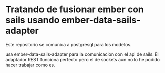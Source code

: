 # Tratando de fusionar ember con sails usando ember-data-sails-adapter
Este repositorio se comunica a postgresql para los modelos.

usa ember-data-sails-adapter para la comunicacion con el api de sails. 
El adaptador REST funciona perfecto pero el de sockets aun no lo he podido hacer trabajar como es. 
